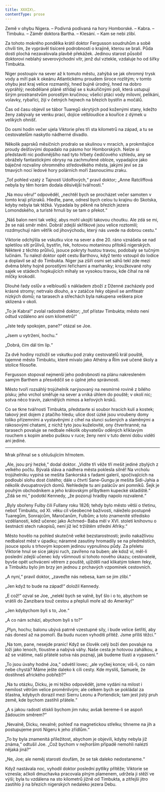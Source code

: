 ```yaml
---
title: XXXIX\.
contentType: prose
---
```


Země v ohybu Nigera. – Podivná podívaná na hory Homborské. – Kabra. – Timbuku. – Záměr doktora Bartha. – Klesání. – Kam se nebi zlíbí.

Za tohoto mokrého pondělka krátil doktor Fergusson soudruhům a sobě chvíli tím, že vyprávěl tisíceré podrobnosti o krajině, kterou se brali. Půda dosti plochá nezavalovala plavbě překážek. Jedinou starost působil doktorovi neblahý severovýchodní vítr, jenž dul vztekle, vzdaluje ho od šířky Timbukta.

Niger postoupiv na sever až k tomuto městu, zahýbá se jak ohromný trysk vody a míří pak k okeánu Atlantickému proudem široce rozlitým; v tomto ohybu jest kraj velice rozmanitý, hned bujně úrodný, hned na dobro vypráhlý; neobdělané pláně střídají se s kukuřičnými poli, která ustupují širým prostranstvům porostlým kručinou; všelicí ptáci vody milovní, pelikáni, volavky, rybaříci, žijí v četných hejnech na březích bystřin a močálů.

Čas od času objevil se tábor Tuaregů skrytých pod koženými stany, kdežto ženy zabývaly se venku prací, dojíce velbloudice a kouříce z dýmek u velikých ohnišť.

Do osmi hodin večer ujela Viktorie přes tři sta kilometrů na západ, a tu se cestovatelům naskytlo nádherné divadlo.

Několik paprsků měsíčních prodralo se skulinou v mracích, a prokmítajíce proudy dešťovými dopadalo na pásmo hor Homborských. Nelze si představiti nic podivnějšího nad tyto hřbety čedičového vzhledu, any se obrážely fantastickými obrysy na zachmuřené obloze, vypadajíce jako báječné rozvaliny ohromného středověkého města, jakými jeví se za tmavých nocí ledové hory polárních moří žasnoucímu zraku.

„Toť pohled vzatý z Tajností Udolfových,“ pravil doktor; „Anne Ratcliffová nebyla by těm horám dodala děsivější tvářnosti.“

„Na mou věru!“ odpověděl, „nechtěl bych se procházet večer samoten v tomto kraji přízraků. Hleďte, pane, odnesl bych celou tu krajinu do Skotska, kdyby nebyla tak těžká. Vypadala by pěkně na březích jezera Lomondského, a turisté hrnuli by se tam o překot.“

„Náš balon není tak velký, abys mohl ukojiti takovou choutku. Ale zdá se mi, že se náš směr mění. Dobrá! zdejší skřítkové jsou velice roztomilí; rozdmychují nám větřík od jihovýchodu, který nás uvede na dobrou cestu.“

Viktorie odchýlila se vskutku více na sever a dne 20. ráno vznášela se nad spletilou sítí průlivů, bystřin, řek, hotovou motaninou přítoků nigerských. Některé z těchto průlivů, jsouce pokryty hustou travou, podobaly se tučným lučinám. Tu nalezl doktor opět cestu Barthovu, když tento vstoupil do lodice a doplavil se až do Timbukta. Niger jsa zšíří osmi set sáhů tekl zde mezi dvěma břehy hojně porostlými řeřichami a marhaníky; kroužkované rohy sajek ve stádech hopkujících míhaly se vysokou travou, kde číhal na ně mlčky krokodil.

Dlouhé řady oslův a velbloudů s nákladem zboží z Dženné zacházely pod krásné stromy; netrvalo dlouho, a v zatáčce řeky objevil se amfiteatr nízkých domů; na tarasech a střechách byla nakupena veškera píce sklizená v okolí.

„To je Kabra!“ zvolal radostně doktor; „toť přístav Timbukta; město není odtud vzdáleno ani osm kilometrů!“

„Jste tedy spokojen, pane?“ otázal se Joe.

„Jsem u vytržení, hochu.“

„Dobrá, čím dál tím líp.“

Za dvě hodiny rozložil se vskutku pod zraky cestovatelů král pouště, tajemné město Timbuktu, které mívalo jako Athény a Řím své učené školy a stolice filosofie.

Fergusson stopoval nejmenší jeho podrobnosti na plánu nakresleném samým Barthem a přesvědčil se o úplné jeho správnosti.

Město tvoří rozsáhlý trojúhelník narýsovaný na nesmírné rovině z bílého písku; jeho vrchol směřuje na sever a vniká úhlem do pouště; v okolí nic; sotva něco travin, zakrnělých mimos a keřových krsků.

Co se tkne tvářnosti Timbukta, představte si soubor hracích kulí a kostek; takový jest dojem z ptačího hledu; ulice dost úzké jsou vroubeny domy toliko přízemními a vystavěnými z cihel na slunci sušených a slaměnými a rákosovými chatami, z nichž tyto jsou kuželovité, ony čtverhranné; na tarasech povaluje se nedbale několik obyvatelův oděných křiklavým rouchem s kopím anebo puškou v ruce; ženy není v tuto denní dobu viděti ani jediné.

* * *

Mrak přihnal se s ohlušujícím hřmotem.

„Ale, jsou prý hezké,“ dodal doktor. „Vidíte tři věže tří mešit jediné zbylých z velkého počtu. Bývalá sláva a nádhera města poklesla silně! Na vrcholu trojúhelníku vypíná se mešita Sankorská s řadami galerií, spočívajících na podloubí slohu dost čistého; dále u čtvrtí Sane-Gungu je mešita Sidi-Jahia a několik dvoupatrových domů. Nehledejte tu ani palácův ani pomníků. Šejk je pouhým obchodníkem a jeho královským příbytkem kupecké skladiště.“ „Zdá se mi,“ podotkl Kennedy, „že pozoruji hradby napolo rozvalené.“

„Byly sbořeny Fulby čili Fullany roku 1826; tehdy bylo město větší o třetinu, neboť Timbuktu, od XI. věku cíl všeobecné baživosti, náleželo postupně Tuaregům, Sonrajcům, Maročanům, Fulbům; a toto znamenité středisko vzdělanosti, kdež učenec jako Achmed– Baba měl v XVI. století knihovnu o šestnácti stech rukopisů, není již leč tržištěm střední Afriky.“

Město hovělo na pohled skutečně velké bezstarostnosti; jevilo nakažlivou nedbalost měst v úpadku; náramné zasutiny hromadily se na předměstích, jsouce spolu s trhovým kopcem jedinou vypnulinou půdy. Za přeletu Viktorie hnul se sice jakýsi ruch, zavířeno na buben; ale kdož ví, měl-li poslední zdejší učenec kdy všimnouti si tohoto nového úkazu; cestovatelé, byvše opět uchváceni větrem z pouště, ujížděli nad klikatým tokem řeky, a Timbuktu bylo jim brzy jen jednou z prchavých vzpomínek cestovních.

„A nyní,“ pravil doktor, „zaveďte nás nebesa, kam se jim zlíbí.“

„Jen když to bude na západ!“ doložil Kennedy.

„E což!“ ozval se Joe, „nelekl bych se valně, byť šlo i o to, abychom se vrátili do Zanzibara touž cestou a přepluli moře až do Ameriky!“

„Jen kdybychom byli s to, Joe.“

„A co nám schází, abychom byli s to?“

„Plyn, hochu; balonu ubývá patrně vzestupné síly, i bude velice šetřiti, aby nás donesl až na pomoří. Ba budu nucen vyhoditi přítěž. Jsme příliš těžci.“

„Na tom, pane, nesejde pranic! Když se člověk celý boží den povaluje na loži jako lenoch, tloustne a nabývá váhy. Naše cesta je hotovou zahálkou, a až se vrátíme, naši přátelé sotva nás poznají, jak budeme tlusti a vypaseni.“

„To jsou úvahy hodné Joa,“ odvétil lovec; „ale vyčkej konce; víš-li, co nám nebe chystá? Máme ješte daleko k cíli cesty. Kde myslíš, Samuele, že dostihneš afrického pobřeží?“

„Na tu otázku, Dicku, je mi téžko odpovědět, jsme vydáni na milost i nemilost větrům velice proměnlivým; ale celkem bych se pokládal za šťastna, kdybych dorazil mezi Sierru Leonu a Portendick; tam jest jistý pruh země, kde bychom zastihli přátele.“

„A s jakou radostí stiskli bychom jim ruku; avšak bereme-li se aspoň žádoucím směrem?“

„Nevalně, Dicku, nevalně; pohleď na magnetickou střelku; tíhneme na jih a postupujeme proti Nigeru k jeho zřídlům.“

„To by byla znamenitá příležitost, abychom je objevili, kdyby nebyla již známa,“ odtušil Joe. „Což bychom v nejhorším případě nemohli nalézti nějaká jiná?“

„Ne, Joe; ale neměj starosti doufám, že se tak daleko nedostaneme.“

Když nastávala noc, vyhodil doktor poslední pytlíky přítěže; Viktorie se vznesla; ačkoli dmuchavka pracovala plným plamenem, udržela ji stěží ve výši; byla tu vzdálena na sto kilometrů jižně od Timbukta, a zítřejší jitro zastihlo ji na březích nigerských nedaleko jezera Debu.
